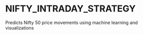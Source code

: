 # NIFTY_INTRADAY_STRATEGY
Predicts Nifty 50 price movements using machine learning and visualizations

